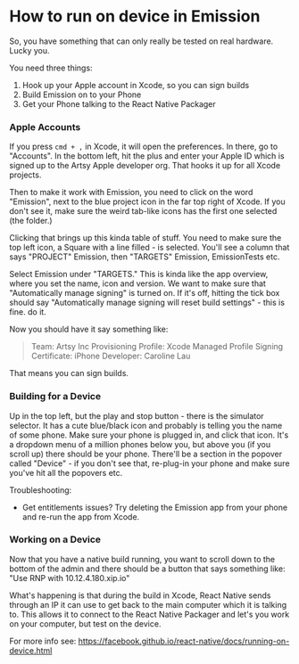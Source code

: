 # How to run on device in Emission

So, you have something that can only really be tested on real hardware. Lucky you.

You need three things:

1. Hook up your Apple account in Xcode, so you can sign builds
2. Build Emission on to your Phone
3. Get your Phone talking to the React Native Packager

### Apple Accounts

If you press `cmd + ,` in Xcode, it will open the preferences. In there, go to "Accounts". In the bottom left, hit the plus and enter your Apple ID which is signed up to the Artsy Apple developer org. That hooks it up for all Xcode projects.

Then to make it work with Emission, you need to click on the word "Emission", next to the blue project icon in the far top right of Xcode. If you don't see it, make sure the weird tab-like icons has the first one selected (the folder.)

Clicking that brings up this kinda table of stuff. You need to make sure the top left icon, a Square with a line filled - is selected. You'll see a column that says "PROJECT" Emission, then "TARGETS" Emission, EmissionTests etc.

Select Emission under "TARGETS." This is kinda like the app overview, where you set the name, icon and version. We want to make sure that "Automatically manage signing" is turned on. If it's off, hitting the tick box should say "Automatically manage signing will reset build settings" - this is fine. do it.

Now you should have it say something like:

> Team: Artsy Inc
> Provisioning Profile: Xcode Managed Profile
> Signing Certificate: iPhone Developer: Caroline Lau

That means you can sign builds.

### Building for a Device

Up in the top left, but the play and stop button - there is the simulator selector. It has a cute blue/black icon and probably is telling you the name of some phone. Make sure your phone is plugged in, and click that icon. It's a dropdown menu of a million phones below you, but above you (if you scroll up) there should be your phone. There'll be a section in the popover called "Device" - if you don't see that, re-plug-in your phone and make sure you've hit all the popovers etc.

Troubleshooting:

- Get entitlements issues? Try deleting the Emission app from your phone and re-run the app from Xcode.

### Working on a Device

Now that you have a native build running, you want to scroll down to the bottom of the admin and there should be a button that says something like: "Use RNP with 10.12.4.180.xip.io"

What's happening is that during the build in Xcode, React Native sends through an IP it can use to get back to the main computer which it is talking to. This allows it to connect to the React Native Packager and let's you work on your computer, but test on the device.

For more info see: https://facebook.github.io/react-native/docs/running-on-device.html
